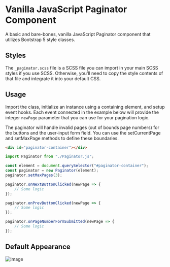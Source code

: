 # Vanilla JavaScript Paginator Component
A basic and bare-bones, vanilla JavaScript Paginator component that utilizes Bootstrap 5 style classes.

## Styles
The `_paginator.scss` file is a SCSS file you can import in your main SCSS styles if you use SCSS. Otherwise, you'll need to copy the style contents of that file and integrate it into your default CSS.

## Usage
Import the class, initialize an instance using a containing element, and setup event hooks. Each event connected in the example below will provide the integer `newPage` parameter that you can use for your pagination logic.

The paginator will handle invalid pages (out of bounds page numbers) for the buttons and the user-input form field. You can use the setCurrentPage and setMaxPage methods to define these boundaries.

```html
<div id="paginator-container"></div>
```

```js
import Paginator from "./Paginator.js";

const element = document.querySelector("#paginator-container");
const paginator = new Paginator(element);
paginator.setMaxPages(3);

paginator.onNextButtonClicked(newPage => {
	// Some logic
});

paginator.onPrevButtonClicked(newPage => {
	// Some logic
});

paginator.onPageNumberFormSubmitted(newPage => {
	// Some logic
});
```

## Default Appearance
![image](https://user-images.githubusercontent.com/17110935/198338653-535c41ec-f1ee-4ab1-975b-73647343b78d.png)
